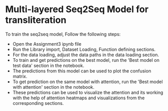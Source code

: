 # Multi-layered Seq2Seq Model for transliteration
To train the seq2seq model, Follow the following steps:
* Open the Assignment3 ipynb file
* Run the Library import, Dataset Loading, Function defining sections.
* For the data loading, adjust the data paths in the data loading section.
* To train and get predictions on the best model, run the 'Best model on test data' section in the notebook.
* The predictions from this model can be used to plot the confusion matrix.
* To get prediction on the same model with attention, run the 'Best model with attention' section in the notebook.
* These predictions can be used to visualize the attention and its working with the help of attention heatmaps and visualizations from the corresponding sections.
